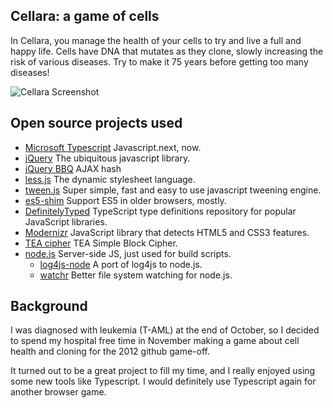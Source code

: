 ## Cellara: a game of cells

In Cellara, you manage the health of your cells to try and live a full and happy
life. Cells have DNA that mutates as they clone, slowly increasing the risk of
various diseases. Try to make it 75 years before getting too many diseases!

![Cellara Screenshot](http://cellara.site44.com/screenshot.png)

## Open source projects used

* [Microsoft Typescript](http://www.typescriptlang.org/) Javascript.next, now.
* [jQuery](http://jquery.com/) The ubiquitous javascript library.
* [jQuery BBQ](http://benalman.com/projects/jquery-bbq-plugin/) AJAX hash
* [less.js](http://lesscss.org/) The dynamic stylesheet language.
* [tween.js](https://github.com/sole/tween.js) Super simple, fast and easy to
  use javascript tweening engine.
* [es5-shim](https://github.com/kriskowal/es5-shim) Support ES5 in older
  browsers, mostly.
* [DefinitelyTyped](https://github.com/borisyankov/DefinitelyTyped) TypeScript
  type definitions repository for popular JavaScript libraries.
* [Modernizr](http://modernizr.com/) JavaScript library that detects HTML5 and
  CSS3 features.
* [TEA cipher](http://www.movable-type.co.uk/scripts/tea-block.html) TEA Simple
  Block Cipher.
* [node.js](http://nodejs.org/) Server-side JS, just used for build scripts.
  * [log4js-node](https://github.com/nomiddlename/log4js-node) A port of log4js
    to node.js.
  * [watchr](https://github.com/bevry/watchr) Better file system watching for
    node.js.

## Background

I was diagnosed with leukemia (T-AML) at the end of October, so I decided to
spend my hospital free time in November making a game about cell health and
cloning for the 2012 github game-off.

It turned out to be a great project to fill my time, and I really enjoyed using
some new tools like Typescript. I would definitely use Typescript again for
another browser game.
